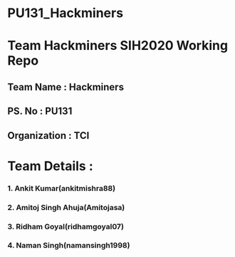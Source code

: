 # PU131_Hackminers
# Team Hackminers SIH2020 Working Repo
## Team Name : Hackminers
## PS. No : PU131
## Organization : TCI
# Team Details :
### 1. Ankit Kumar(ankitmishra88)
### 2. Amitoj Singh Ahuja(Amitojasa)
### 3. Ridham Goyal(ridhamgoyal07)
### 4. Naman Singh(namansingh1998)

